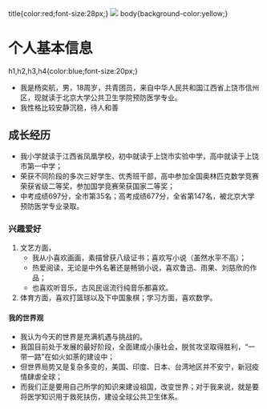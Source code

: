 <!DOCTUPE html>
<html lang="zh-cn">
  <head>
    <meta charset="utf-8"/>
    <title>我的第一个网页</title>     title{color:red;font-size:28px;}
  </head>
  <img src="6d20e12233318b33ab0363cd95710e6d(1).jpg"/>
  <body>                           body{background-color:yellow;}
     <h1>个人基本信息</h1>          h1,h2,h3,h4{color:blue;font-size:20px;}
   <ul>
    <li>我是杨奕航，男，18周岁，共青团员，来自中华人民共和国江西省上饶市信州区，现就读于北京大学公共卫生学院预防医学专业。</li>
    <li>我性格比较安静沉稳，待人和善</li>
    </ul>
     
 <h2>成长经历</h2>
    <ul>
     <li>我小学就读于江西省凤凰学校，初中就读于上饶市实验中学，高中就读于上饶市第一中学；</li>
     <li>荣获不同阶段的多次三好学生、优秀班干部，高中参加全国奥林匹克数学竞赛荣获省级二等奖，参加国学竞赛荣获国家二等奖；</li>
     <li>中考成绩697分，全市第35名；高考成绩677分，全省第147名，被北京大学预防医学专业录取。</li>
     </ul>
    
  <h3>兴趣爱好</h3>
     <ol>
     <li>文艺方面，
      <ul>
       <li>我从小喜欢画画，素描曾获八级证书；喜欢写小说（虽然水平不高）；</li>
       <li>热爱阅读，无论是中外名著还是畅销小说，喜欢鲁迅、雨果、刘慈欣的作品；</li>
       <li>也喜欢听音乐，古风民谣流行纯音乐都喜欢。</li>
      </ul>
     </li>
     <li>体育方面，喜欢打篮球以及下中国象棋；学习方面，喜欢数学。</li>
     </ol>
    
 <h4>我的世界观</h4>
     <ul>
     <li>我认为今天的世界是充满机遇与挑战的。</li>
     <li>我国目前处于发展的最好阶段，全面建成小康社会，脱贫攻坚取得胜利，“一带一路”在如火如荼的建设中；</li>
     <li>但世界局势又是复杂多变的，美国、印度、日本、台湾地区并不安宁，新冠疫情肆虐全球；</li>
     <li>而我们正是要用自己所学的知识来建设祖国，改变世界；对于我来说，就是要将医学知识用于救死扶伤，建设全球公共卫生体系。</li>
     <ul>
  </body>
    
